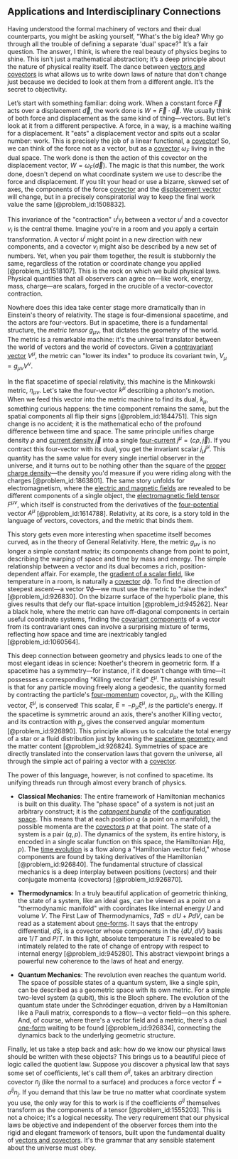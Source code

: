 ## Applications and Interdisciplinary Connections

Having understood the formal machinery of vectors and their dual counterparts, you might be asking yourself, "What's the big idea? Why go through all the trouble of defining a separate 'dual' space?" It’s a fair question. The answer, I think, is where the real beauty of physics begins to shine. This isn’t just a mathematical abstraction; it’s a deep principle about the nature of physical reality itself. The dance between [vectors and covectors](@article_id:180634) is what allows us to write down laws of nature that don't change just because we decided to look at them from a different angle. It’s the secret to objectivity.

Let’s start with something familiar: doing work. When a constant force $\vec{F}$ acts over a displacement $\vec{d}$, the work done is $W = \vec{F} \cdot \vec{d}$. We usually think of both force and displacement as the same kind of thing—vectors. But let's look at it from a different perspective. A force, in a way, is a machine waiting for a displacement. It "eats" a displacement vector and spits out a scalar number: work. This is precisely the job of a linear functional, a [covector](@article_id:149769)! So, we can think of the force not as a vector, but as a [covector](@article_id:149769) $\omega_F$ living in the dual space. The work done is then the action of this covector on the displacement vector, $W = \omega_F(\vec{d})$. The magic is that this number, the work done, doesn't depend on what coordinate system we use to describe the force and displacement. If you tilt your head or use a bizarre, skewed set of axes, the components of the force [covector](@article_id:149769) and the [displacement vector](@article_id:262288) will change, but in a precisely conspiratorial way to keep the final work value the same [@problem_id:1508832].

This invariance of the "contraction" $u^i v_i$ between a vector $u^i$ and a covector $v_i$ is the central theme. Imagine you're in a room and you apply a certain transformation. A vector $u^i$ might point in a new direction with new components, and a covector $v_i$ might also be described by a new set of numbers. Yet, when you pair them together, the result is stubbornly the same, regardless of the rotation or coordinate change you applied [@problem_id:1518107]. This is the rock on which we build physical laws. Physical quantities that all observers can agree on—like work, energy, mass, charge—are scalars, forged in the crucible of a vector-covector contraction.

Nowhere does this idea take center stage more dramatically than in Einstein's theory of relativity. The stage is four-dimensional spacetime, and the actors are four-vectors. But in spacetime, there is a fundamental structure, the *metric tensor* $g_{\mu\nu}$, that dictates the geometry of the world. The metric is a remarkable machine: it's the universal translator between the world of vectors and the world of covectors. Given a [contravariant vector](@article_id:268053) $V^\mu$, the metric can "lower its index" to produce its covariant twin, $V_\mu = g_{\mu\nu}V^\nu$.

In the flat spacetime of special relativity, this machine is the Minkowski metric, $\eta_{\mu\nu}$. Let's take the four-vector $k^\mu$ describing a photon's motion. When we feed this vector into the metric machine to find its dual, $k_\mu$, something curious happens: the time component remains the same, but the spatial components all flip their signs [@problem_id:1844751]. This sign change is no accident; it is the mathematical echo of the profound difference between time and space. The same principle unifies charge density $\rho$ and [current density](@article_id:190196) $\vec{j}$ into a single [four-current](@article_id:198527) $j^\mu = (c\rho, \vec{j})$. If you contract this four-vector with its dual, you get the invariant scalar $j_\mu j^\mu$. This quantity has the same value for every single inertial observer in the universe, and it turns out to be nothing other than the square of the [proper charge density](@article_id:181292)—the density you'd measure if you were riding along with the charges [@problem_id:1863801]. The same story unfolds for electromagnetism, where the [electric and magnetic fields](@article_id:260853) are revealed to be different components of a single object, the [electromagnetic field tensor](@article_id:160639) $F^{\mu\nu}$, which itself is constructed from the derivatives of the [four-potential](@article_id:272945) vector $A^\mu$ [@problem_id:1614788]. Relativity, at its core, is a story told in the language of vectors, covectors, and the metric that binds them.

This story gets even more interesting when spacetime itself becomes curved, as in the theory of General Relativity. Here, the metric $g_{\mu\nu}$ is no longer a simple constant matrix; its components change from point to point, describing the warping of space and time by mass and energy. The simple relationship between a vector and its dual becomes a rich, position-dependent affair. For example, the [gradient of a scalar field](@article_id:270271), like temperature in a room, is naturally a [covector](@article_id:149769) $d\phi$. To find the direction of steepest ascent—a vector $\nabla\phi$—we must use the metric to "raise the index" [@problem_id:926830]. On the bizarre surface of the hyperbolic plane, this gives results that defy our flat-space intuition [@problem_id:945262]. Near a black hole, where the metric can have off-diagonal components in certain useful coordinate systems, finding the [covariant components](@article_id:261453) of a vector from its contravariant ones can involve a surprising mixture of terms, reflecting how space and time are inextricably tangled [@problem_id:1060564].

This deep connection between geometry and physics leads to one of the most elegant ideas in science: Noether's theorem in geometric form. If a spacetime has a symmetry—for instance, if it doesn't change with time—it possesses a corresponding "Killing vector field" $\xi^\mu$. The astonishing result is that for any particle moving freely along a geodesic, the quantity formed by contracting the particle's [four-momentum](@article_id:161394) covector, $p_\mu$, with the Killing vector, $\xi^\mu$, is conserved! This scalar, $E = -p_\mu \xi^\mu$, *is* the particle's energy. If the spacetime is symmetric around an axis, there's another Killing vector, and its contraction with $p_\mu$ gives the conserved angular momentum [@problem_id:926890]. This principle allows us to calculate the total energy of a star or a fluid distribution just by knowing the [spacetime geometry](@article_id:139003) and the matter content [@problem_id:926824]. Symmetries of space are directly translated into the conservation laws that govern the universe, all through the simple act of pairing a vector with a [covector](@article_id:149769).

The power of this language, however, is not confined to spacetime. Its unifying threads run through almost every branch of physics.

-   **Classical Mechanics**: The entire framework of Hamiltonian mechanics is built on this duality. The "phase space" of a system is not just an arbitrary construct; it is the *[cotangent bundle](@article_id:160795)* of the [configuration space](@article_id:149037). This means that at each position $q$ (a point on a manifold), the possible momenta are the [covectors](@article_id:157233) $p$ at that point. The state of a system is a pair $(q, p)$. The dynamics of the system, its entire history, is encoded in a single scalar function on this space, the Hamiltonian $H(q,p)$. The [time evolution](@article_id:153449) is a flow along a "Hamiltonian vector field," whose components are found by taking derivatives of the Hamiltonian [@problem_id:926840]. The fundamental structure of classical mechanics is a deep interplay between positions (vectors) and their conjugate momenta (covectors) [@problem_id:926870].

-   **Thermodynamics**: In a truly beautiful application of geometric thinking, the state of a system, like an ideal gas, can be viewed as a point on a "thermodynamic manifold" with coordinates like internal energy $U$ and volume $V$. The First Law of Thermodynamics, $TdS = dU + P dV$, can be read as a statement about [one-forms](@article_id:269898). It says that the entropy differential, $dS$, is a covector whose components in the $\{dU, dV\}$ basis are $1/T$ and $P/T$. In this light, absolute temperature $T$ is revealed to be intimately related to the rate of change of entropy with respect to internal energy [@problem_id:945280]. This abstract viewpoint brings a powerful new coherence to the laws of heat and energy.

-   **Quantum Mechanics**: The revolution even reaches the quantum world. The space of possible states of a quantum system, like a single spin, can be described as a geometric space with its own metric. For a simple two-level system (a qubit), this is the Bloch sphere. The evolution of the quantum state under the Schrödinger equation, driven by a Hamiltonian like a Pauli matrix, corresponds to a flow—a vector field—on this sphere. And, of course, where there's a vector field and a metric, there's a dual [one-form](@article_id:276222) waiting to be found [@problem_id:926834], connecting the dynamics back to the underlying geometric structure.

Finally, let us take a step back and ask: how do we know our physical laws should be written with these objects? This brings us to a beautiful piece of logic called the quotient law. Suppose you discover a physical law that says some set of coefficients, let's call them $\sigma^{ij}$, takes an arbitrary direction covector $n_j$ (like the normal to a surface) and produces a force vector $t^i = \sigma^{ij}n_j$. If you demand that this law be true no matter what coordinate system you use, the only way for this to work is if the coefficients $\sigma^{ij}$ themselves transform as the components of a tensor [@problem_id:1555203]. This is not a choice; it's a logical necessity. The very requirement that our physical laws be objective and independent of the observer forces them into the rigid and elegant framework of tensors, built upon the fundamental duality of [vectors and covectors](@article_id:180634). It's the grammar that any sensible statement about the universe must obey.